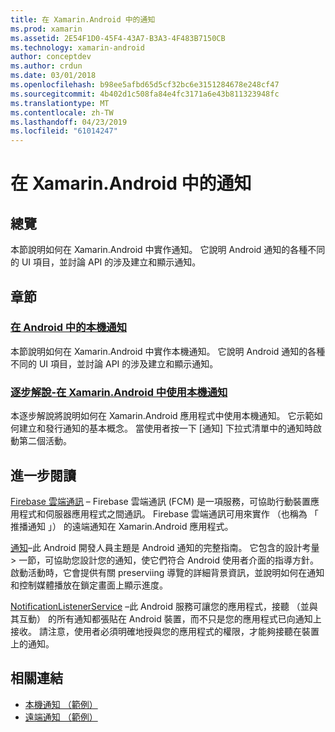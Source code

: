 ```yaml
---
title: 在 Xamarin.Android 中的通知
ms.prod: xamarin
ms.assetid: 2E54F1D0-45F4-43A7-B3A3-4F483B7150CB
ms.technology: xamarin-android
author: conceptdev
ms.author: crdun
ms.date: 03/01/2018
ms.openlocfilehash: b98ee5afbd65d5cf32bc6e3151284678e248cf47
ms.sourcegitcommit: 4b402d1c508fa84e4fc3171a6e43b811323948fc
ms.translationtype: MT
ms.contentlocale: zh-TW
ms.lasthandoff: 04/23/2019
ms.locfileid: "61014247"
---
```

# <a name="notifications-in-xamarinandroid"></a>在 Xamarin.Android 中的通知


## <a name="overview"></a>總覽

本節說明如何在 Xamarin.Android 中實作通知。 它說明 Android 通知的各種不同的 UI 項目，並討論 API 的涉及建立和顯示通知。


## <a name="sections"></a>章節

### <a name="local-notifications-in-androidlocal-notificationsmd"></a>[在 Android 中的本機通知](local-notifications.md)

本節說明如何在 Xamarin.Android 中實作本機通知。 它說明 Android 通知的各種不同的 UI 項目，並討論 API 的涉及建立和顯示通知。 

### <a name="walkthrough---using-local-notifications-in-xamarinandroidlocal-notifications-walkthroughmd"></a>[逐步解說-在 Xamarin.Android 中使用本機通知](local-notifications-walkthrough.md)  
 
本逐步解說將說明如何在 Xamarin.Android 應用程式中使用本機通知。 它示範如何建立和發行通知的基本概念。 當使用者按一下 [通知] 下拉式清單中的通知時啟動第二個活動。 


## <a name="for-further-reading"></a>進一步閱讀

[Firebase 雲端通訊](~/android/data-cloud/google-messaging/firebase-cloud-messaging.md) &ndash; Firebase 雲端通訊 (FCM) 是一項服務，可協助行動裝置應用程式和伺服器應用程式之間通訊。 Firebase 雲端通訊可用來實作 （也稱為 「 推播通知 」） 的遠端通知在 Xamarin.Android 應用程式。

[通知](https://developer.android.com/guide/topics/ui/notifiers/notifications.html)&ndash;此 Android 開發人員主題是 Android 通知的完整指南。 它包含的設計考量 > 一節，可協助您設計您的通知，使它們符合 Android 使用者介面的指導方針。 啟動活動時，它會提供有關 preserviing 導覽的詳細背景資訊，並說明如何在通知和控制媒體播放在鎖定畫面上顯示進度。 

[NotificationListenerService](https://developer.xamarin.com/api/type/Android.Service.Notification.NotificationListenerService/) &ndash;此 Android 服務可讓您的應用程式，接聽 （並與其互動） 的所有通知都張貼在 Android 裝置，而不只是您的應用程式已向通知上接收。 請注意，使用者必須明確地授與您的應用程式的權限，才能夠接聽在裝置上的通知。





## <a name="related-links"></a>相關連結

- [本機通知 （範例）](https://developer.xamarin.com/samples/monodroid/LocalNotifications/)
- [遠端通知 （範例）](https://developer.xamarin.com/samples/monodroid/RemoteNotifications/)
